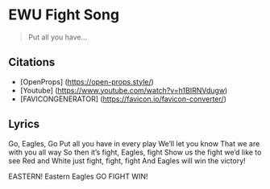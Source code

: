 # EWU Fight Song

> Put all you have...

## Citations 
* [OpenProps] (https://open-props.style/)
* [Youtube] (https://www.youtube.com/watch?v=h1BIRNVdugw)
* [FAVICONGENERATOR] (https://favicon.io/favicon-converter/)


## Lyrics
Go, Eagles, Go
Put all you have in every play
We’ll let you know
That we are with you all way
So then it’s fight, Eagles, fight
Show us the fight we’d like to see
Red and White just fight, fight, fight
And Eagles will win the victory!

EASTERN! Eastern Eagles GO FIGHT WIN!

